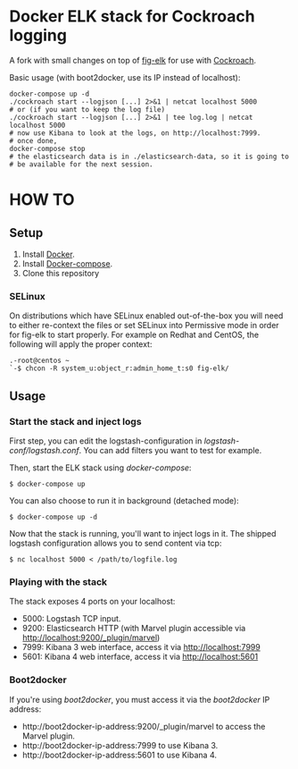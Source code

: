 # Docker ELK stack for Cockroach logging

A fork with small changes on top of [fig-elk](https://github.com/deviantony/fig-elk)
for use with [Cockroach](https://github.com/cockroachdb/cockroach).

Basic usage (with boot2docker, use its IP instead of localhost):

```
docker-compose up -d
./cockroach start --logjson [...] 2>&1 | netcat localhost 5000
# or (if you want to keep the log file)
./cockroach start --logjson [...] 2>&1 | tee log.log | netcat localhost 5000
# now use Kibana to look at the logs, on http://localhost:7999.
# once done,
docker-compose stop
# the elasticsearch data is in ./elasticsearch-data, so it is going to
# be available for the next session.
```

# HOW TO

## Setup

1. Install [Docker](http://docker.io).
2. Install [Docker-compose](http://docs.docker.com/compose/install/).
3. Clone this repository

### SELinux 

On distributions which have SELinux enabled out-of-the-box you will need to either re-context the files or set SELinux into Permissive mode in order for fig-elk to start properly. 
For example on Redhat and CentOS, the following will apply the proper context:

```
.-root@centos ~
`-$ chcon -R system_u:object_r:admin_home_t:s0 fig-elk/
```

## Usage

### Start the stack and inject logs

First step, you can edit the logstash-configuration in *logstash-conf/logstash.conf*. You can add filters you want to test for example.

Then, start the ELK stack using *docker-compose*:

```
$ docker-compose up
```

You can also choose to run it in background (detached mode):

```
$ docker-compose up -d
```

Now that the stack is running, you'll want to inject logs in it. The shipped logstash configuration allows you to send content via tcp:

```
$ nc localhost 5000 < /path/to/logfile.log
```


### Playing with the stack

The stack exposes 4 ports on your localhost:

* 5000: Logstash TCP input.
* 9200: Elasticsearch HTTP (with Marvel plugin accessible via [http://localhost:9200/_plugin/marvel](http://localhost:9200/_plugin/marvel))
* 7999: Kibana 3 web interface, access it via [http://localhost:7999](http://localhost:8080)
* 5601: Kibana 4 web interface, access it via [http://localhost:5601](http://localhost:5601)


### Boot2docker

If you're using *boot2docker*, you must access it via the *boot2docker* IP address:
* http://boot2docker-ip-address:9200/_plugin/marvel to access the Marvel plugin.
* http://boot2docker-ip-address:7999 to use Kibana 3.
* http://boot2docker-ip-address:5601 to use Kibana 4.
